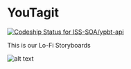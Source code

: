 # YouTagit
[ ![Codeship Status for ISS-SOA/ypbt-api](https://codeship.com/projects/c2f0d920-8535-0134-9419-0ea196d1355a/status?branch=master)](https://app.codeship.com/projects/182029)

This is our Lo-Fi Storyboards

![alt text](https://scontent-tpe1-1.xx.fbcdn.net/v/t35.0-12/15224837_1450694938281994_1745504729_o.png?oh=023071596fffda0787accc347cc2bf7c&oe=583CCCA7 )
